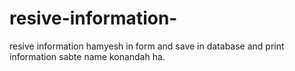 # resive-information-
resive information hamyesh in form and save in database and print information sabte name konandah ha.
